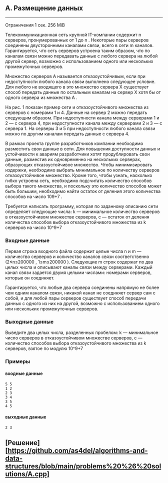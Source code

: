 ## A. Размещение данных
____

Ограничения
1 сек.
256 MiB

Телекоммуникационная сеть крупной IT-компании содержит n серверов, пронумерованных от 1 до n
. Некоторые пары серверов соединены двусторонними каналами связи, всего в сети m каналов. Гарантируется, что сеть серверов устроена таким образом, что по каналам связи можно передавать данные с любого сервера на любой другой сервер, возможно с использованием одного или нескольких промежуточных серверов.

Множество серверов A
 называется отказоустойчивым, если при недоступности любого канала связи выполнено следующее условие. Для любого не входящего в это множество сервера X
 существует способ передать данные по остальным каналам на сервер X
 хотя бы от одного сервера из множества A
.

На рис. 1 показан пример сети и отказоустойчивого множества из серверов с номерами 1 и 4. Данные на сервер 2 можно передать следующим образом. При недоступности канала между серверами 1 и 2 — с сервера 4, при недоступности канала между серверами 2 и 3 — с сервера 1. На серверы 3 и 5 при недоступности любого канала связи можно по другим каналам передать данные с сервера 4.

В рамках проекта группе разработчиков компании необходимо разместить свои данные в сети. Для повышения доступности данных и устойчивости к авариям разработчики хотят продублировать свои данные, разместив их одновременно на нескольких серверах, образующих отказоустойчивое множество. Чтобы минимизировать издержки, необходимо выбрать минимальное по количеству серверов отказоустойчивое множество. Кроме того, чтобы узнать, насколько гибко устроена сеть, необходимо подсчитать количество способов выбора такого множества, и поскольку это количество способов может быть большим, необходимо найти остаток от деления этого количества способов на число 109+7
.

Требуется написать программу, которая по заданному описанию сети определяет следующие числа: k
 — минимальное количество серверов в отказоустойчивом множестве серверов, c
 — остаток от деления количества способов выбора отказоустойчивого множества из k
 серверов на число 10^9+7

### Входные данные

Первая строка входного файла содержит целые числа n
 и m
 — количество серверов и количество каналов связи соответственно (2≤n≤200000
, 1≤m≤200000
). Следующие m
 строк содержат по два целых числа и описывают каналы связи между серверами. Каждый канал связи задается двумя целыми числами: номерами серверов, которые он соединяет.

Гарантируется, что любые два сервера соединены напрямую не более чем одним каналом связи, никакой канал не соединяет сервер сам с собой, и для любой пары серверов существует способ передачи данных с одного из них на другой, возможно с использованием одного или нескольких промежуточных серверов.

### Выходные данные

Выведите два целых числа, разделенных пробелом: k
 — минимальное число серверов в отказоустойчивом множестве серверов, c
 — количество способов выбора отказоустойчивого множества из k
 серверов, взятое по модулю 10^9+7

### Примеры

#### входные данные

```
5 5
1 2
2 3
3 4
3 5
4 5
```

#### выходные данные

```
2 3
```

## [Решение][https://github.com/as4del/algorithms-and-data-structures/blob/main/problems%20%26%20solutions/A.cpp]
